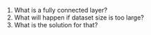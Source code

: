 1. What is a fully connected layer?
2. What will happen if dataset size is too large?
3. What is the solution for that?
